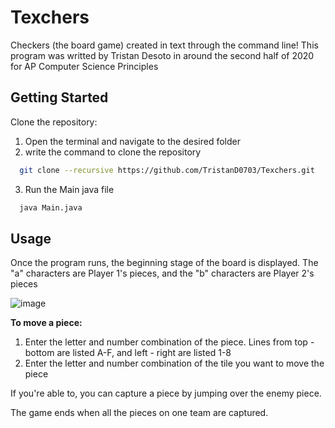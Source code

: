 # Texchers
Checkers (the board game) created in text through the command line!
This program was writted by Tristan Desoto in around the second half of 2020 for AP Computer Science Principles

## Getting Started
Clone the repository:
1. Open the terminal and navigate to the desired folder
2. write the command to clone the repository
```bash
  git clone --recursive https://github.com/TristanD0703/Texchers.git
```
3. Run the Main java file
```bash
  java Main.java
```

## Usage
Once the program runs, the beginning stage of the board is displayed. The "a" characters are Player 1's pieces, and the "b" characters are Player 2's pieces

![image](https://github.com/TristanD0703/Texchers/assets/111524307/bef78d6a-2fda-45ff-a9ed-7790ce52ab08)

__To move a piece:__
1. Enter the letter and number combination of the piece. Lines from top - bottom are listed A-F, and left - right are listed 1-8
2. Enter the letter and number combination of the tile you want to move the piece

If you're able to, you can capture a piece by jumping over the enemy piece.

The game ends when all the pieces on one team are captured.
